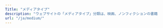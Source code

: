 ```yaml
---
Title: "メディアタイプ"
description: "ウェブサイトの「メディアタイプ」分類は、映画、ノンフィクションの書籍、ウェブプロジェクトなどのカテゴリにコンテンツを分類し、リソースセクション（/resources/）での利用を容易にします。このシステムは、さまざまなメディア形式へのアクセスとナビゲーションを支援します。"
url: "/ja/medium/"
---
```

